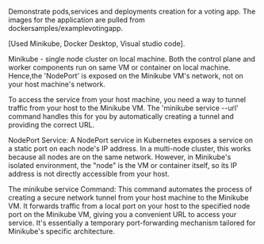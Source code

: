 Demonstrate pods,services and deployments creation for a voting app. 
The images for the application are pulled from dockersamples/examplevotingapp.

[Used Minikube, Docker Desktop, Visual studio code].

Minikube - single node cluster on local machine. Both the control plane and worker components run on same VM or container on local machine.
Hence,the 'NodePort' is exposed on the Minikube VM's network, not on your host machine's network.

To access the service from your host machine, you need a way to tunnel traffic from your host to the Minikube VM. The 'minikube service <service-name> --url' command handles this for you by automatically creating a tunnel and providing the correct URL.

NodePort Service: A NodePort service in Kubernetes exposes a service on a static port on each node's IP address. In a multi-node cluster, this works because all nodes are on the same network. However, in Minikube's isolated environment, the "node" is the VM or container itself, so its IP address is not directly accessible from your host.

The minikube service Command: This command automates the process of creating a secure network tunnel from your host machine to the Minikube VM. It forwards traffic from a local port on your host to the specified node port on the Minikube VM, giving you a convenient URL to access your service. It's essentially a temporary port-forwarding mechanism tailored for Minikube's specific architecture.
